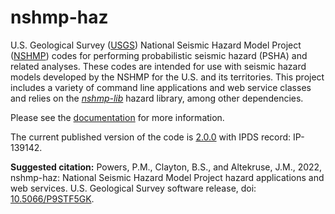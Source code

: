 # nshmp-haz

U.S. Geological Survey ([USGS][1]) National Seismic Hazard Model Project ([NSHMP][2]) codes for
performing probabilistic seismic hazard (PSHA) and related analyses. These codes are intended for
use with seismic hazard models developed by the NSHMP for the U.S. and its territories. This
project includes a variety of command line applications and web service classes and relies on the
[*nshmp-lib*][3] hazard library, among other dependencies.

Please see the [documentation](docs/README.md) for more information.

The current published version of the code is [2.0.0][4] with IPDS record: IP-139142.

**Suggested citation:**  Powers, P.M., Clayton, B.S., and Altekruse, J.M., 2022, nshmp-haz:
National Seismic Hazard Model Project hazard applications and web services. U.S. Geological Survey
software release, doi: [10.5066/P9STF5GK][5].

[1]: https://www.usgs.gov
[2]: https://www.usgs.gov/programs/earthquake-hazards/hazards
[3]: https://code.usgs.gov/ghsc/nshmp/nshmp-lib
[4]: https://code.usgs.gov/ghsc/nshmp/nshmp-haz/-/tree/2.0.0
[5]: https://doi.org/10.5066/P9STF5GK
